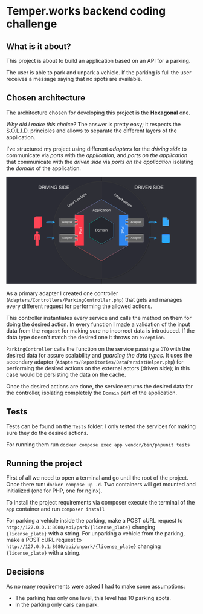 # Temper.works backend coding challenge

## What is it about?
This project is about to build an application based on an API for a parking.

The user is able to park and unpark a vehicle. If the parking is full the user receives a message saying that no spots are available.

## Chosen architecture
The architecture chosen for developing this project is the **Hexagonal** one.

*Why did I make this choice?*
The answer is pretty easy; it respects the S.O.L.I.D. principles and allows to separate the different layers of the application.

I've structured my project using different *adapters* for the *driving side* to communicate via *ports* with the *application*, and *ports on the application* that communicate with the *driven side* via *ports on the application* isolating the *domain* of the application.

![img.png](img.png)

As a primary adapter I created one controller (`Adapters/Controllers/ParkingController.php`) that gets and manages every different request for performing the allowed actions.

This controller instantiates every service and calls the method on them for doing the desired action. In every function I made a validation of the input data from the `request` for making sure no incorrect data is introduced. If the data type doesn't match the desired one it throws an `exception`.

`ParkingController` calls the function on the service passing a `DTO` with the desired data for assure scalability and *guarding the data types*. It uses the secondary adapter (`Adapters/Repositories/DataPersistHelper.php`) for performing the desired actions on the external actors (driven side); in this case would be persisting the data on the cache.

Once the desired actions are done, the service returns the desired data for the controller, isolating completely the `Domain` part of the application.

## Tests
Tests can be found on the `Tests` folder. I only tested the services for making sure they do the desired actions.

For running them run `docker compose exec app vendor/bin/phpunit tests`

## Running the project
First of all we need to open a terminal and go until the root of the project. Once there run:
`docker compose up -d`. Two containers will get mounted and initialized (one for PHP, one for nginx).

To install the project requirements via composer execute the terminal of the `app` container and run `composer install`

For parking a vehicle inside the parking, make a POST cURL request to `http://127.0.0.1:8080/api/park/{license_plate}` changing `{license_plate}` with a string.
For unparking a vehicle from the parking, make a POST cURL request to `http://127.0.0.1:8080/api/unpark/{license_plate}` changing `{license_plate}` with a string.

## Decisions
As no many requirements were asked I had to make some assumptions:

- The parking has only one level, this level has 10 parking spots.
- In the parking only cars can park.

